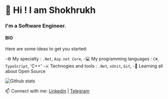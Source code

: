 

# 👋 Hi ! I am Shokhrukh 

### I'm a Software Engineer.

#### BIO

Here are some ideas to get you started:

-⚙️ My specialty : `.Net`, `Asp.net Core`, 
-💻 My programming languages : `C#`, `TypeScript`,  'C++'
-⚔️ Technogies and tools : `.Net`, `xUnit`, `Git`,
-🌱 Learning all about Open Source


 ![Github stats](https://github-readme-stats.vercel.app/api?username=ShohruhUzDev&show_icons=true&theme=dark)

📫 Connect with me: [Linkedin](https://www.linkedin.com/in/shohruh-uzdev-653410234/) | [Telegram](https://t.me/ShohruhUzDev)
